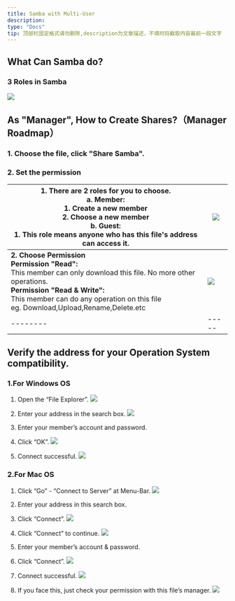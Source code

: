```yaml
---
title: Samba with Multi-User
description: 
type: "Docs"
tip: 顶部栏固定格式请勿删除,description为文章描述，不填时将截取内容最前一段文字
---
```

## What Can Samba do?
### 3 Roles in Samba
![](https://manage.icewhale.io/api/static/docs/1728632674915_image.png)
## As "Manager", How to Create Shares?（Manager Roadmap）
### 1. Choose the file, click "Share Samba". 
### 2. Set the permission
| **1. There are 2 roles for you to choose.** <br> **a. Member:** <br>1. Create a new member<br>2. Choose a new member<br> **b. Guest:** <br>1. This role means anyone who has this file's address can access it. | ![](https://manage.icewhale.io/api/static/docs/1728635259975_image.png) |
| -------- | ----- |
| **2. Choose Permission**<br> **Permission "Read":** <br>This member can only download this file. No more other operations.<br> **Permission "Read & Write":** <br>This member can do any operation on this file<br>eg. Download,Upload,Rename,Delete.etc| ![](https://manage.icewhale.io/api/static/docs/1728636948904_image.png) |
| -------- | ----- |


## Verify the address for your Operation System compatibility.
### 1.For Windows OS
1. Open the “File Explorer”.
![](https://manage.icewhale.io/api/static/docs/1728370332527_4.1.png)

2. Enter your address in the search box.
![](https://manage.icewhale.io/api/static/docs/1728370346032_4.2.png)

3. Enter your member’s account and password.
4. Click “OK”.
![](https://manage.icewhale.io/api/static/docs/1728370367682_4.3.png)

5. Connect successful.
![](https://manage.icewhale.io/api/static/docs/1728370378592_4.4.png)

### 2.For Mac OS
1. Click “Go” - “Connect to Server” at Menu-Bar.
![](https://manage.icewhale.io/api/static/docs/1728370418677_4.5.png)

2. Enter your address in this search box.
3. Click “Connect”.
![](https://manage.icewhale.io/api/static/docs/1728370424977_4.6.png)

4. Click “Connect” to continue.
![](https://manage.icewhale.io/api/static/docs/1728370429529_4.8.png)

5. Enter your member’s account & password.
6. Click “Connect”.
![](https://manage.icewhale.io/api/static/docs/1728370435735_4.9.png)

7. Connect successful.
![](https://manage.icewhale.io/api/static/docs/1728370440897_4.10.png)

8. If you face this, just check your permission with this file’s manager.
![](https://manage.icewhale.io/api/static/docs/1728370447288_4.11.png)
